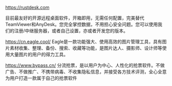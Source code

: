 




https://rustdesk.com

目前最友好的开源远程桌面软件，开箱即用，无需任何配置，完美替代TeamViewer和AnyDesk。您完全掌控数据，不用担心安全问题。您可以使用我们的注册/中继服务器，或者自己设置，亦或者开发您的版本。




https://cn.eagle.cool/
Eagle是一款功能强大、使用高效的图片管理工具，具有图片素材收集、整理、备份、搜索、收藏等功能，是图片达人、摄影师、设计师等使用大量图片的用户的得力工具。




https://www.bypass.cn/
分流抢票，是以用户为中心、人性化的抢票软件。不做广告、不做推广、不携带病毒、不收集隐私信息，并接受各方技术评测，全心全意为用户打造一款属于自己的抢票软件

